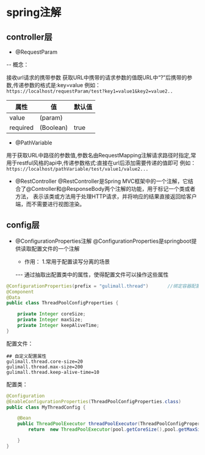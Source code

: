 # spring注解

## controller层

+ @RequestParam

-- 概念：

接收url请求的携带参数 获取URL中携带的请求参数的值既URL中“?”后携带的参数,传递参数的格式是:key=value
例如：`https://localhost/requestParam/test?key1=value1&key2=value2..`

| 属性 | 值   | 默认值 |
| ---- | ---- | ------ |
| value | (param) | |
|required | (Boolean) |true|

+ @PathVariable

用于获取URL中路径的参数值,参数名由RequestMapping注解请求路径时指定,常用于restful风格的api中,传递参数格式:直接在url后添加需要传递的值即可
例如：`https://localhost/pathVariable/test/value1/value2...`

+ @RestController
  @RestController是Spring MVC框架中的一个注解，它结合了@Controller和@ResponseBody两个注解的功能，用于标记一个类或者方法，
  表示该类或方法用于处理HTTP请求，并将响应的结果直接返回给客户端，而不需要进行视图渲染。

## config层

+ @ConfigurationProperties注解 @ConfigurationProperties是springboot提供读取配置文件的一个注解

    + 作用： 1.常用于配置读写分离的场景

  --- 通过抽取出配置类中的属性，使得配置文件可以操作这些属性

```java
@ConfigurationProperties(prefix = "gulimall.thread")       //绑定容器配置
@Component
@Data
public class ThreadPoolConfigProperties {

    private Integer coreSize;
    private Integer maxSize;
    private Integer keepAliveTime;
}
```

配置文件：

```properties
## 自定义配置属性
gulimall.thread.core-size=20
gulimall.thread.max-size=200
gulimall.thread.keep-alive-time=10
```

配置类：

```java
@Configuration
@EnableConfigurationProperties(ThreadPoolConfigProperties.class)
public class MyThreadConfig {

    @Bean
    public ThreadPoolExecutor threadPoolExecutor(ThreadPoolConfigProperties pool){
        return  new ThreadPoolExecutor(pool.getCoreSize(),pool.getMaxSize(),pool.getKeepAliveTime(), TimeUnit.SECONDS,new LinkedBlockingDeque<>(), Executors.defaultThreadFactory(),new ThreadPoolExecutor.AbortPolicy());

    }
}
```

